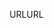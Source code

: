 <span data-ttu-id="efb38-101">URL</span><span class="sxs-lookup"><span data-stu-id="efb38-101">URL</span></span>